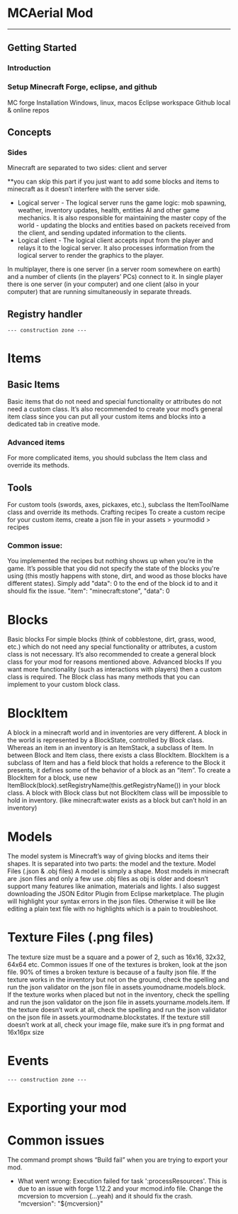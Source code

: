 # MCAerial Mod
---

## Getting Started
### Introduction

### Setup Minecraft Forge, eclipse, and github
MC forge Installation
		Windows, linux, macos
	Eclipse workspace
	Github local & online repos

## Concepts
### Sides
Minecraft are separated to two sides: client and server

**you can skip this part if you just want to add some blocks and items to minecraft as it doesn’t interfere with the server side.

* Logical server - The logical server runs the game logic: mob spawning, weather, inventory updates, health, entities AI and other game mechanics. It is also responsible for maintaining the master copy of the world - updating the blocks and entities based on packets received from the client, and sending updated information to the clients.
* Logical client - The logical client accepts input from the player and relays it to the logical server. It also processes information from the logical server to render the graphics to the player.

In multiplayer, there is one server (in a server room somewhere on earth) and a number of clients (in the players’ PCs) connect to it. In single player there is one server (in your computer) and one client (also in your computer) that are running simultaneously in separate threads.
## Registry handler

	--- construction zone ---

# Items
## Basic Items
Basic items that do not need and special functionality or attributes do not need a custom class. It’s also recommended to create your mod’s general item class since you can put all your custom items and blocks into a dedicated tab in creative mode.
### Advanced items
For more complicated items, you should subclass the Item class and override its methods.

## Tools
For custom tools (swords, axes, pickaxes, etc.), subclass the ItemToolName class and override its methods.
Crafting recipes
To create a custom recipe for your custom items, create a json file in your assets > yourmodid > recipes

### Common issue:
You implemented the recipes but nothing shows up when you’re in the game. It’s possible that you did not specify the state of the blocks you're using (this mostly happens with stone, dirt, and wood as those blocks have different states).  Simply add "data": 0 to the end of the block id to and it should fix the issue.
"item": "minecraft:stone", "data": 0
# Blocks
Basic blocks
For simple blocks (think of cobblestone, dirt, grass, wood, etc.) which do not need any special functionality or attributes, a custom class is not necessary. It’s also recommended to create a general block class for your mod for reasons mentioned above.
Advanced blocks
If you want more functionality (such as interactions with players) then a custom class is required. The Block class has many methods that you can implement to your custom block class.
# BlockItem
A block in a minecraft world and in inventories are very different. A block in the world is represented by a BlockState, controlled by Block class. Whereas an item in an inventory is an ItemStack, a subclass of Item. In between Block and Item class, there exists a class BlockItem. BlockItem is a subclass of Item and has a field block that holds a reference to the Block it presents, it defines some of the behavior of a block as an “item”. To create a BlockItem for a block, use new ItemBlock(block).setRegistryName(this.getRegistryName()) in your block class.
A block with Block class but not BlockItem class will be impossible to hold in inventory. (like minecraft:water exists as a block but can’t hold in an inventory)
# Models
The model system is Minecraft’s way of giving blocks and items their shapes. It is separated into two parts: the model and the texture.
Model Files (.json & .obj files)
A model is simply a shape. Most models in minecraft are .json files and only a few use .obj files as obj is older and doesn’t support many features like animation, materials and lights.
I also suggest downloading the JSON Editor Plugin from Eclipse marketplace. The plugin will highlight your syntax errors in the json files. Otherwise it will be like editing a plain text file with no highlights which is a pain to troubleshoot.

# Texture Files (.png files)
The texture size must be a square and a power of 2, such as 16x16, 32x32, 64x64 etc.
Common issues
If one of the textures is broken, look at the json file. 90% of times a broken texture is because of a faulty json file.
If the texture works in the inventory but not on the ground, check the spelling and run the json validator on the json file in assets.youmodname.models.block.
If the texture works when placed but not in the inventory, check the spelling and run the json validator on the json file in assets.yourname.models.item.
If the texture doesn’t work at all, check the spelling and run the json validator on the json file in assets.yourmodname.blockstates.
If the texture still doesn’t work at all, check your image file, make sure it’s in png format and 16x16px size

# Events
	--- construction zone ---
# Exporting your mod

# Common issues
The command prompt shows “Build fail” when you are trying to export your mod.
* What went wrong:
Execution failed for task ':processResources'.
This is due to an issue with forge 1.12.2 and your mcmod.info file. Change the mcversion to mcversion (...yeah) and it should fix the crash.
"mcversion": "${mcversion}"
